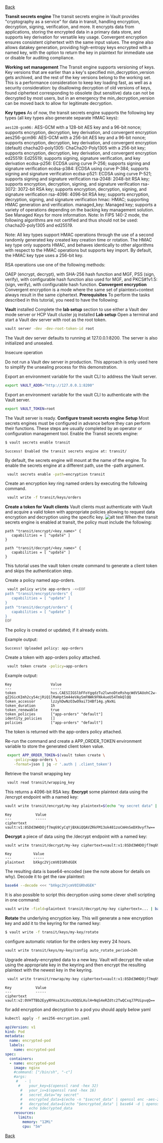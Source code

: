[Back](../README.md)

**Transit secrets engine**
The transit secrets engine in Vault provides "cryptography as a service" for data in transit, handling encryption, decryption, signing, verification, and more. It encrypts data from applications, storing the encrypted data in a primary data store, and supports key derivation for versatile key usage. Convergent encryption ensures consistent ciphertext with the same input values. The engine also allows datakey generation, providing high-entropy keys encrypted with a named key, with the option to return the key in plaintext for immediate use or disable for auditing compliance.

**Working set management**
The Transit engine supports versioning of keys. Key versions that are earlier than a key's specified min_decryption_version gets archived, and the rest of the key versions belong to the working set. This is a performance consideration to keep key loading fast, as well as a security consideration: by disallowing decryption of old versions of keys, found ciphertext corresponding to obsolete (but sensitive) data can not be decrypted by most users, but in an emergency the min_decryption_version can be moved back to allow for legitimate decryption.

**Key types**
As of now, the transit secrets engine supports the following key types (all key types also generate separate HMAC keys):

`aes128-gcm96:` AES-GCM with a 128-bit AES key and a 96-bit nonce; supports encryption, decryption, key derivation, and convergent encryption
aes256-gcm96: AES-GCM with a 256-bit AES key and a 96-bit nonce; supports encryption, decryption, key derivation, and convergent encryption (default)
chacha20-poly1305: ChaCha20-Poly1305 with a 256-bit key; supports encryption, decryption, key derivation, and convergent encryption
ed25519: Ed25519; supports signing, signature verification, and key derivation
ecdsa-p256: ECDSA using curve P-256; supports signing and signature verification
ecdsa-p384: ECDSA using curve P-384; supports signing and signature verification
ecdsa-p521: ECDSA using curve P-521; supports signing and signature verification
rsa-2048: 2048-bit RSA key; supports encryption, decryption, signing, and signature verification
rsa-3072: 3072-bit RSA key; supports encryption, decryption, signing, and signature verification
rsa-4096: 4096-bit RSA key; supports encryption, decryption, signing, and signature verification
hmac: HMAC; supporting HMAC generation and verification.
managed_key: Managed key; supports a variety of operations depending on the backing key management solution. See Managed Keys for more information.
Note: In FIPS 140-2 mode, the following algorithms are not certified and thus should not be used: chacha20-poly1305 and ed25519.

Note: All key types support HMAC operations through the use of a second randomly generated key created key creation time or rotation. The HMAC key type only supports HMAC, and behaves identically to other algorithms with respect to the HMAC operations but supports key import. By default, the HMAC key type uses a 256-bit key.

RSA operations use one of the following methods:

OAEP (encrypt, decrypt), with SHA-256 hash function and MGF,
PSS (sign, verify), with configurable hash function also used for MGF, and
PKCS#1v1.5: (sign, verify), with configurable hash function.
**Convergent encryption**
Convergent encryption is a mode where the same set of plaintext+context always result in the same ciphertext.
**Prerequisites**
To perform the tasks described in this tutorial, you need to have the following:

**Vault** installed
Complete the **lab setup** section to use either a Vault dev mode server or HCP Vault cluster
jq installed
**Lab setup**
Open a terminal and start a Vault dev server with root as the root token.

```bash 
vault server -dev -dev-root-token-id root
```
The Vault dev server defaults to running at 127.0.0.1:8200. The server is also initialized and unsealed.

Insecure operation

Do not run a Vault dev server in production. This approach is only used here to simplify the unsealing process for this demonstration.

Export an environment variable for the vault CLI to address the Vault server.

```bash 
export VAULT_ADDR="http://127.0.0.1:8200"
```
Export an environment variable for the vault CLI to authenticate with the Vault server.

```bash 
export VAULT_TOKEN=root 
```

The Vault server is ready.
**Configure transit secrets engine**
**Setup**
Most secrets engines must be configured in advance before they can perform their functions. These steps are usually completed by an operator or configuration management tool.
Enable the Transit secrets engine:
```bash 
$ vault secrets enable transit
```
```console
Success! Enabled the transit secrets engine at: transit/
```
By default, the secrets engine will mount at the name of the engine. To enable the secrets engine at a different path, use the -path argument.
```bash
 vault secrets enable -path=encryption transit
```
Create an encryption key ring named orders by executing the following command.
```bash
 vault write -f transit/keys/orders
```
**Create a token for Vault clients**
Vault clients must authenticate with Vault and acquire a valid token with appropriate policies allowing to request data encryption and decryption using the specific key.
![alt text](https://developer.hashicorp.com/_next/image?url=https%3A%2F%2Fcontent.hashicorp.com%2Fapi%2Fassets%3Fproduct%3Dtutorials%26version%3Dmain%26asset%3Dpublic%252Fimg%252Fvault%252Fvault-transit-13.png%26width%3D2313%26height%3D429&w=3840&q=75)
When the transit secrets engine is enabled at transit, the policy must include the following:
```console
path "transit/encrypt/<key_name>" {
   capabilities = [ "update" ]
}

path "transit/decrypt/<key_name>" {
   capabilities = [ "update" ]
}
```
This tutorial uses the vault token create command to generate a client token and skips the authentication step.

Create a policy named app-orders.
```bash
 vault policy write app-orders -<<EOF
path "transit/encrypt/orders" {
   capabilities = [ "update" ]
}
path "transit/decrypt/orders" {
   capabilities = [ "update" ]
}
EOF
```
The policy is created or updated; if it already exists.

Example output:
```console
Success! Uploaded policy: app-orders 
```
Create a token with app-orders policy attached.
```bash
 vault token create -policy=app-orders
```
Example output:
```console
Key                  Value
---                  -----
token                hvs.CAESIIGSlbFFoYgqdzTu2lwnoDteRshqcWdVSAUohC2w-gZ2GicKImh2cy54cjRiQ1lMaHptSm44eVAySmFNWk9FNk4ueU54TmkQlQQ
token_accessor       lzzyhDwNzO3wO9ai734Bf14g.yNxNi
token_duration       1h
token_renewable      true
token_policies       ["app-orders" "default"]
identity_policies    []
policies             ["app-orders" "default"]
```
The token is returned with the app-orders policy attached.

Re-run the command and create a APP_ORDER_TOKEN environment variable to store the generated client token value.
```bash
 export APP_ORDER_TOKEN=$(vault token create \
    -policy=app-orders \
    -format=json | jq -r '.auth | .client_token')
```

Retrieve the transit wrapping key
```bash 
 vault read transit/wrapping_key
```
This returns a 4096-bit RSA key.
**Encrypt** some plaintext data using the /encrypt endpoint with a named key:
```bash
vault write transit/encrypt/my-key plaintext=$(echo "my secret data" | base64)
```
```console
Key           Value
---           -----
ciphertext    vault:v1:8SDd3WHDOjf7mq69CyCqYjBXAiQQAVZRkFM13ok481zoCmHnSeDX9vyf7w==
```
**Decrypt** a piece of data using the /decrypt endpoint with a named key:

```bash
vault write transit/decrypt/my-key ciphertext=vault:v1:8SDd3WHDOjf7mq69CyCqYjBXAiQQAVZRkFM13ok481zoCmHnSeDX9vyf7w==
```

```console
Key          Value
---          -----
plaintext    bXkgc2VjcmV0IGRhdGEK
```
The resulting data is base64-encoded (see the note above for details on why). Decode it to get the raw plaintext:
```bash
base64 --decode <<< "bXkgc2VjcmV0IGRhdGEK"
```
It is also possible to script this decryption using some clever shell scripting in one command:
```bash
vault write -field=plaintext transit/decrypt/my-key ciphertext=... | base64 --decode
```
**Rotate** the underlying encryption key. This will generate a new encryption key and add it to the keyring for the named key:
```bash
$ vault write -f transit/keys/my-key/rotate
```
configure automatic rotation for the orders key every 24 hours.
```bash
vault write transit/keys/my-key/config auto_rotate_period=24h
```
Upgrade already-encrypted data to a new key. Vault will decrypt the value using the appropriate key in the keyring and then encrypt the resulting plaintext with the newest key in the keyring.
```bash
 vault write transit/rewrap/my-key ciphertext=vault:v1:8SDd3WHDOjf7mq69CyCqYjBXAiQQAVZRkFM13ok481zoCmHnSeDX9vyf7w==
```
```console
Key           Value
---           -----
ciphertext    vault:v2:0VHTTBb2EyyNYHsa3XiXsvXOQSLKulH+NqS4eRZdtc2TwQCxqJ7PUipvqQ==

```
for add encryption and decryption to a pod you should apply below yaml

```bash
kubectl apply -f aes256-encryption.yaml
```

```yaml
apiVersion: v1
kind: Pod
metadata:
  name: encrypted-pod
  labels:
    name: encrypted-pod
spec:
  containers:
  - name: encrypted-pod
    image: nginx
    #command: ["/bin/sh", "-c"]
    #args:
     #   - |
      #    your_key=$(openssl rand -hex 32)
       #   your_iv=$(openssl rand -hex 16)
       #   secret_data="my secret"
       #   encrypted_data=$(echo -n "$secret_data" | openssl enc -aes-256-cbc -K "$your_key" -iv "$your_iv" -base64)
       #   decrypted_data=$(echo "$encrypted_data" | base64 -d | openssl enc -d -aes-256-cbc -K "$your_key" -iv "$your_iv")
       #   echo $decrypted_data
    resources:
      limits:
        memory: "12Mi"
        cpu: "5m"
```

[Back](../README.md)